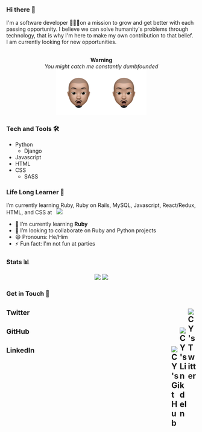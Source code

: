 <div style="max-width: 800px; margin: auto">

### Hi there :wave:
I'm a software developer 👨🏼‍💻on a mission to grow and get better with each passing opportunity. I believe we can solve humanity's problems through technology, that is why I'm here to make my own contribution to that belief. <br />
I am currently looking for new opportunities.

<p align="center">
  <br/> <b>Warning</b> <br/>
  <i>You might catch me constantly dumbfounded</i> <br>
  <img src="images/cy-dumbfounded.png" width="120"><img src="images/cy-dumbfounded.png" width="120">
</p>

### Tech and Tools 🛠

- Python
  - Django
- Javascript
- HTML
- CSS
  - SASS

### Life Long Learner 🌱
I’m currently learning Ruby, Ruby on Rails, MySQL, Javascript, React/Redux, HTML, and CSS at &nbsp; ![](https://img.shields.io/badge/Microverse-blueviolet)


<!-- - 🔭 I’m currently working on ... -->
- 🌱 I’m currently learning **Ruby**
- 👯 I’m looking to collaborate on Ruby and Python projects
- 😄 Pronouns: He/Him
- ⚡ Fun fact: I'm not fun at parties
<!-- - 🤔 I’m looking for help with ... -->
<!-- - 💬 Ask me about ... -->
<!-- - 📫 How to reach me: ... -->



### Stats 📊

<p align="center">
  <img style="max-width:50%" src="https://github-readme-stats.vercel.app/api?username=cyonii&count_private=true&show_icons=true&theme=vue-dark&hide_border=true">
  <img style="max-width:50%" src="https://github-readme-stats.vercel.app/api/top-langs/?username=cyonii&theme=vue-dark&langs_count=10&hide_border=true&layout=compact">
</p>


### Get in Touch 📨

## <a href="https://twitter.com/theOnuoha" style="text-decoration:none" target="_blank" rel="nofollow"><img align="right" alt="CY's Twitter" width="22px" src="https://cdn.jsdelivr.net/npm/simple-icons@v3/icons/twitter.svg"/><span style="display:flex; font-size: 18px">Twitter</span></a>
## <a href="https://www.linkedin.com/in/cyonii" style="text-decoration:none" target="_blank" rel="nofollow"><img align="right" alt="CY's LinkdeIn" width="22px" src="https://cdn.jsdelivr.net/npm/simple-icons@v3/icons/linkedin.svg" /><span style="display:flex; font-size: 18px">GitHub</span></a>
## <a href="https://www.github.com/cyonii" style="text-decoration:none" target="_blank" rel="nofollow"><img align="right" alt="CY's GitHub" width="22px" src="https://cdn.jsdelivr.net/npm/simple-icons@v3/icons/github.svg" /><span style="display:flex; font-size: 18px">LinkedIn</span></a>

</div>
